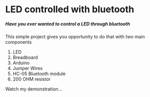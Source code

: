 # LED controlled with bluetooth

##### Have you ever wanted to control a LED through bluetooth

This simple project gives you opportunity to do that with two main components 
  1. LED
  2. Breadboard
  3. Arduino
  4. Jumper Wires
  5. HC-05 Bluetooth module
  6. 200 OHM resistor
 
 Watch my demonstration... 
 
